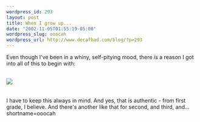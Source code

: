 ```yaml
--- 
wordpress_id: 293
layout: post
title: When I grow up...
date: "2002-11-05T01:55:19-05:00"
wordpress_slug: ooocah
wordpress_url: http://www.decafbad.com/blog/?p=293
---
```

Even though I've been in a whiny, self-pitying mood, there <i>is</i> a reason I got into all of this to begin with:
<br /><br />
<div align="center><a href="http://www.decafbad.com/gallery/lil-kid-me/aax?full=1"><img src="http://www.decafbad.com/imagery/lil-kid-me/aax.sized.jpg"></a></div>
<br /><br />
I have to keep this always in mind.  And yes, that is authentic - from first grade, I believe.  And there's another like that for second, and third, and...
<!--more-->
shortname=ooocah
